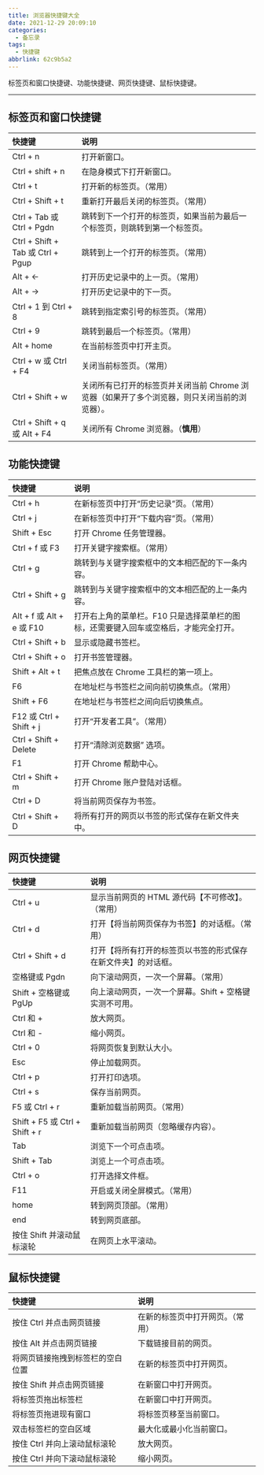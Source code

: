 ```yaml
---
title: 浏览器快捷键大全
date: 2021-12-29 20:09:10
categories:
  - 备忘录
tags:
  - 快捷键
abbrlink: 62c9b5a2
---
```

标签页和窗口快捷键、功能快捷键、网页快捷键、鼠标快捷键。

<!-- more -->

---

## 标签页和窗口快捷键

| **快捷键**                        | **说明**                                                                                     |
| :-------------------------------- | :------------------------------------------------------------------------------------------- |
| Ctrl + n                          | 打开新窗口。                                                                                 |
| Ctrl + shift + n                  | 在隐身模式下打开新窗口。                                                                     |
| Ctrl + t                          | 打开新的标签页。（常用）                                                                     |
| Ctrl + Shift + t                  | 重新打开最后关闭的标签页。（常用）                                                           |
| Ctrl + Tab 或 Ctrl + Pgdn         | 跳转到下一个打开的标签页，如果当前为最后一个标签页，则跳转到第一个标签页。                   |
| Ctrl + Shift + Tab 或 Ctrl + Pgup | 跳转到上一个打开的标签页。（常用）                                                           |
| Alt + ←                           | 打开历史记录中的上一页。（常用）                                                             |
| Alt + →                           | 打开历史记录中的下一页。                                                                     |
| Ctrl + 1 到 Ctrl + 8              | 跳转到指定索引号的标签页。（常用）                                                           |
| Ctrl + 9                          | 跳转到最后一个标签页。（常用）                                                               |
| Alt + home                        | 在当前标签页中打开主页。                                                                     |
| Ctrl + w 或 Ctrl + F4             | 关闭当前标签页。（常用）                                                                     |
| Ctrl + Shift + w                  | 关闭所有已打开的标签页并关闭当前 Chrome 浏览器（如果开了多个浏览器，则只关闭当前的浏览器）。 |
| Ctrl + Shift + q 或 Alt + F4      | 关闭所有 Chrome 浏览器。（**慎用**）                                                         |

## 功能快捷键

| **快捷键**                | **说明**                                                                             |
| :------------------------ | :----------------------------------------------------------------------------------- |
| Ctrl + h                  | 在新标签页中打开“历史记录”页。（常用）                                               |
| Ctrl + j                  | 在新标签页中打开“下载内容”页。（常用）                                               |
| Shift + Esc               | 打开 Chrome 任务管理器。                                                             |
| Ctrl + f 或 F3            | 打开关键字搜索框。（常用）                                                           |
| Ctrl + g                  | 跳转到与关键字搜索框中的文本相匹配的下一条内容。                                     |
| Ctrl + Shift + g          | 跳转到与关键字搜索框中的文本相匹配的上一条内容。                                     |
| Alt + f 或 Alt + e 或 F10 | 打开右上角的菜单栏。F10 只是选择菜单栏的图标，还需要键入回车或空格后，才能完全打开。 |
| Ctrl + Shift + b          | 显示或隐藏书签栏。                                                                   |
| Ctrl + Shift + o          | 打开书签管理器。                                                                     |
| Shift + Alt + t           | 把焦点放在 Chrome 工具栏的第一项上。                                                 |
| F6                        | 在地址栏与书签栏之间向前切换焦点。（常用）                                           |
| Shift + F6                | 在地址栏与书签栏之间向后切换焦点。                                                   |
| F12 或 Ctrl + Shift + j   | 打开“开发者工具”。（常用）                                                           |
| Ctrl + Shift + Delete     | 打开“清除浏览数据” 选项。                                                            |
| F1                        | 打开 Chrome 帮助中心。                                                               |
| Ctrl + Shift + m          | 打开 Chrome 账户登陆对话框。                                                         |
| Ctrl + D                  | 将当前网页保存为书签。                                                               |
| Ctrl + Shift + D          | 将所有打开的网页以书签的形式保存在新文件夹中。                                       |

## 网页快捷键

| **快捷键**                     | **说明**                                                       |
| :----------------------------- | :------------------------------------------------------------- |
| Ctrl + u                       | 显示当前网页的 HTML 源代码【不可修改】。（常用）               |
| Ctrl + d                       | 打开【将当前网页保存为书签】的对话框。（常用）                 |
| Ctrl + Shift + d               | 打开【将所有打开的标签页以书签的形式保存在新文件夹】的对话框。 |
| 空格键或 Pgdn                  | 向下滚动网页，一次一个屏幕。（常用）                           |
| Shift + 空格键或 PgUp          | 向上滚动网页，一次一个屏幕。Shift + 空格键实测不可用。         |
| Ctrl 和 +                      | 放大网页。                                                     |
| Ctrl 和 -                      | 缩小网页。                                                     |
| Ctrl + 0                       | 将网页恢复到默认大小。                                         |
| Esc                            | 停止加载网页。                                                 |
| Ctrl + p                       | 打开打印选项。                                                 |
| Ctrl + s                       | 保存当前网页。                                                 |
| F5 或 Ctrl + r                 | 重新加载当前网页。（常用）                                     |
| Shift + F5 或 Ctrl + Shift + r | 重新加载当前网页（忽略缓存内容）。                             |
| Tab                            | 浏览下一个可点击项。                                           |
| Shift + Tab                    | 浏览上一个可点击项。                                           |
| Ctrl + o                       | 打开选择文件框。                                               |
| F11                            | 开启或关闭全屏模式。（常用）                                   |
| home                           | 转到网页顶部。（常用）                                         |
| end                            | 转到网页底部。                                                 |
| 按住 Shift 并滚动鼠标滚轮      | 在网页上水平滚动。                                             |

## 鼠标快捷键

| **快捷键**                       | **说明**                         |
| :------------------------------- | :------------------------------- |
| 按住 Ctrl 并点击网页链接         | 在新的标签页中打开网页。（常用） |
| 按住 Alt 并点击网页链接          | 下载链接目前的网页。             |
| 将网页链接拖拽到标签栏的空白位置 | 在新的标签页中打开网页。         |
| 按住 Shift 并点击网页链接        | 在新窗口中打开网页。             |
| 将标签页拖出标签栏               | 在新窗口中打开网页。             |
| 将标签页拖进现有窗口             | 将标签页移至当前窗口。           |
| 双击标签栏的空白区域             | 最大化或最小化当前窗口。         |
| 按住 Ctrl 并向上滚动鼠标滚轮     | 放大网页。                       |
| 按住 Ctrl 并向下滚动鼠标滚轮     | 缩小网页。                       |
